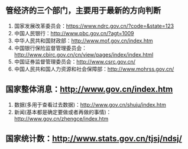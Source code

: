 ## 管经济的三个部门，主要用于最新的方向判断
1. 国家发展改革委员会：https://www.ndrc.gov.cn/?code=&state=123
2. 中国人民银行：http://www.pbc.gov.cn/?agt=1009
3. 中华人民共和国财政部：http://www.mof.gov.cn/index.htm
4. 中国银行保险监督管理委员会：http://www.cbirc.gov.cn/cn/view/pages/index/index.html
5. 中国证券监督管理委员会：http://www.csrc.gov.cn/
6. 中国人民共和国人力资源和社会保障部：http://www.mohrss.gov.cn/


## 国家整体消息：http://www.gov.cn/index.htm
1. 数据(多用于查看过去数据)：http://www.gov.cn/shuju/index.htm
2. 新闻(基本都是确定要做或者再做的事情)：http://www.gov.cn/zhengce/index.htm

## 国家统计数：http://www.stats.gov.cn/tjsj/ndsj/
